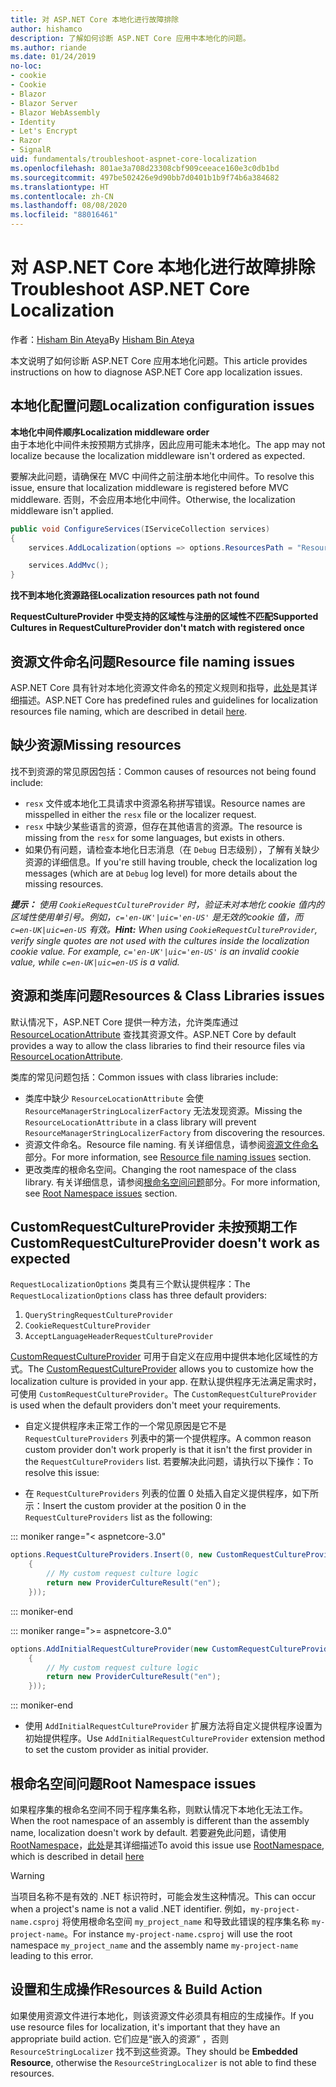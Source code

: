 ```yaml
---
title: 对 ASP.NET Core 本地化进行故障排除
author: hishamco
description: 了解如何诊断 ASP.NET Core 应用中本地化的问题。
ms.author: riande
ms.date: 01/24/2019
no-loc:
- cookie
- Cookie
- Blazor
- Blazor Server
- Blazor WebAssembly
- Identity
- Let's Encrypt
- Razor
- SignalR
uid: fundamentals/troubleshoot-aspnet-core-localization
ms.openlocfilehash: 801ae3a708d23308cbf909ceeace160e3c0db1bd
ms.sourcegitcommit: 497be502426e9d90bb7d0401b1b9f74b6a384682
ms.translationtype: HT
ms.contentlocale: zh-CN
ms.lasthandoff: 08/08/2020
ms.locfileid: "88016461"
---
```

# <a name="troubleshoot-aspnet-core-localization"></a><span data-ttu-id="9b37e-103">对 ASP.NET Core 本地化进行故障排除</span><span class="sxs-lookup"><span data-stu-id="9b37e-103">Troubleshoot ASP.NET Core Localization</span></span>

<span data-ttu-id="9b37e-104">作者：[Hisham Bin Ateya](https://github.com/hishamco)</span><span class="sxs-lookup"><span data-stu-id="9b37e-104">By [Hisham Bin Ateya](https://github.com/hishamco)</span></span>

<span data-ttu-id="9b37e-105">本文说明了如何诊断 ASP.NET Core 应用本地化问题。</span><span class="sxs-lookup"><span data-stu-id="9b37e-105">This article provides instructions on how to diagnose ASP.NET Core app localization issues.</span></span>

## <a name="localization-configuration-issues"></a><span data-ttu-id="9b37e-106">本地化配置问题</span><span class="sxs-lookup"><span data-stu-id="9b37e-106">Localization configuration issues</span></span>

<span data-ttu-id="9b37e-107">**本地化中间件顺序**</span><span class="sxs-lookup"><span data-stu-id="9b37e-107">**Localization middleware order**</span></span>  
<span data-ttu-id="9b37e-108">由于本地化中间件未按预期方式排序，因此应用可能未本地化。</span><span class="sxs-lookup"><span data-stu-id="9b37e-108">The app may not localize because the localization middleware isn't ordered as expected.</span></span>

<span data-ttu-id="9b37e-109">要解决此问题，请确保在 MVC 中间件之前注册本地化中间件。</span><span class="sxs-lookup"><span data-stu-id="9b37e-109">To resolve this issue, ensure that localization middleware is registered before MVC middleware.</span></span> <span data-ttu-id="9b37e-110">否则，不会应用本地化中间件。</span><span class="sxs-lookup"><span data-stu-id="9b37e-110">Otherwise, the localization middleware isn't applied.</span></span>

```csharp
public void ConfigureServices(IServiceCollection services)
{
    services.AddLocalization(options => options.ResourcesPath = "Resources");

    services.AddMvc();
}
```

<span data-ttu-id="9b37e-111">**找不到本地化资源路径**</span><span class="sxs-lookup"><span data-stu-id="9b37e-111">**Localization resources path not found**</span></span>

<span data-ttu-id="9b37e-112">**RequestCultureProvider 中受支持的区域性与注册的区域性不匹配**</span><span class="sxs-lookup"><span data-stu-id="9b37e-112">**Supported Cultures in RequestCultureProvider don't match with registered once**</span></span>  

## <a name="resource-file-naming-issues"></a><span data-ttu-id="9b37e-113">资源文件命名问题</span><span class="sxs-lookup"><span data-stu-id="9b37e-113">Resource file naming issues</span></span>

<span data-ttu-id="9b37e-114">ASP.NET Core 具有针对本地化资源文件命名的预定义规则和指导，[此处](xref:fundamentals/localization?view=aspnetcore-2.2#resource-file-naming)是其详细描述。</span><span class="sxs-lookup"><span data-stu-id="9b37e-114">ASP.NET Core has predefined rules and guidelines for localization resources file naming, which are described in detail [here](xref:fundamentals/localization?view=aspnetcore-2.2#resource-file-naming).</span></span>

## <a name="missing-resources"></a><span data-ttu-id="9b37e-115">缺少资源</span><span class="sxs-lookup"><span data-stu-id="9b37e-115">Missing resources</span></span>

<span data-ttu-id="9b37e-116">找不到资源的常见原因包括：</span><span class="sxs-lookup"><span data-stu-id="9b37e-116">Common causes of resources not being found include:</span></span>

- <span data-ttu-id="9b37e-117">`resx` 文件或本地化工具请求中资源名称拼写错误。</span><span class="sxs-lookup"><span data-stu-id="9b37e-117">Resource names are misspelled in either the `resx` file or the localizer request.</span></span>
- <span data-ttu-id="9b37e-118">`resx` 中缺少某些语言的资源，但存在其他语言的资源。</span><span class="sxs-lookup"><span data-stu-id="9b37e-118">The resource is missing from the `resx` for some languages, but exists in others.</span></span>
- <span data-ttu-id="9b37e-119">如果仍有问题，请检查本地化日志消息（在 `Debug` 日志级别），了解有关缺少资源的详细信息。</span><span class="sxs-lookup"><span data-stu-id="9b37e-119">If you're still having trouble, check the localization log messages (which are at `Debug` log level) for more details about the missing resources.</span></span>

<span data-ttu-id="9b37e-120">_**提示：** 使用 `CookieRequestCultureProvider` 时，验证未对本地化 cookie 值内的区域性使用单引号。例如，`c='en-UK'|uic='en-US'` 是无效的cookie 值，而 `c=en-UK|uic=en-US` 有效。_</span><span class="sxs-lookup"><span data-stu-id="9b37e-120">_**Hint:** When using `CookieRequestCultureProvider`, verify single quotes are not used with the cultures inside the localization cookie value. For example, `c='en-UK'|uic='en-US'` is an invalid cookie value, while `c=en-UK|uic=en-US` is a valid._</span></span>

## <a name="resources--class-libraries-issues"></a><span data-ttu-id="9b37e-121">资源和类库问题</span><span class="sxs-lookup"><span data-stu-id="9b37e-121">Resources & Class Libraries issues</span></span>

<span data-ttu-id="9b37e-122">默认情况下，ASP.NET Core 提供一种方法，允许类库通过 [ResourceLocationAttribute](/dotnet/api/microsoft.extensions.localization.resourcelocationattribute?view=aspnetcore-2.1) 查找其资源文件。</span><span class="sxs-lookup"><span data-stu-id="9b37e-122">ASP.NET Core by default provides a way to allow the class libraries to find their resource files via [ResourceLocationAttribute](/dotnet/api/microsoft.extensions.localization.resourcelocationattribute?view=aspnetcore-2.1).</span></span>

<span data-ttu-id="9b37e-123">类库的常见问题包括：</span><span class="sxs-lookup"><span data-stu-id="9b37e-123">Common issues with class libraries include:</span></span>
- <span data-ttu-id="9b37e-124">类库中缺少 `ResourceLocationAttribute` 会使 `ResourceManagerStringLocalizerFactory` 无法发现资源。</span><span class="sxs-lookup"><span data-stu-id="9b37e-124">Missing the `ResourceLocationAttribute` in a class library will prevent `ResourceManagerStringLocalizerFactory` from discovering the resources.</span></span>
- <span data-ttu-id="9b37e-125">资源文件命名。</span><span class="sxs-lookup"><span data-stu-id="9b37e-125">Resource file naming.</span></span> <span data-ttu-id="9b37e-126">有关详细信息，请参阅[资源文件命名](#resource-file-naming-issues)部分。</span><span class="sxs-lookup"><span data-stu-id="9b37e-126">For more information, see [Resource file naming issues](#resource-file-naming-issues) section.</span></span>
- <span data-ttu-id="9b37e-127">更改类库的根命名空间。</span><span class="sxs-lookup"><span data-stu-id="9b37e-127">Changing the root namespace of the class library.</span></span> <span data-ttu-id="9b37e-128">有关详细信息，请参阅[根命名空间问题](#root-namespace-issues)部分。</span><span class="sxs-lookup"><span data-stu-id="9b37e-128">For more information, see [Root Namespace issues](#root-namespace-issues) section.</span></span>

## <a name="customrequestcultureprovider-doesnt-work-as-expected"></a><span data-ttu-id="9b37e-129">CustomRequestCultureProvider 未按预期工作</span><span class="sxs-lookup"><span data-stu-id="9b37e-129">CustomRequestCultureProvider doesn't work as expected</span></span>

<span data-ttu-id="9b37e-130">`RequestLocalizationOptions` 类具有三个默认提供程序：</span><span class="sxs-lookup"><span data-stu-id="9b37e-130">The `RequestLocalizationOptions` class has three default providers:</span></span>

1. `QueryStringRequestCultureProvider`
2. `CookieRequestCultureProvider`
3. `AcceptLanguageHeaderRequestCultureProvider`

<span data-ttu-id="9b37e-131">[CustomRequestCultureProvider](/dotnet/api/microsoft.aspnetcore.localization.customrequestcultureprovider?view=aspnetcore-2.1) 可用于自定义在应用中提供本地化区域性的方式。</span><span class="sxs-lookup"><span data-stu-id="9b37e-131">The [CustomRequestCultureProvider](/dotnet/api/microsoft.aspnetcore.localization.customrequestcultureprovider?view=aspnetcore-2.1) allows you to customize how the localization culture is provided in your app.</span></span> <span data-ttu-id="9b37e-132">在默认提供程序无法满足需求时，可使用 `CustomRequestCultureProvider`。</span><span class="sxs-lookup"><span data-stu-id="9b37e-132">The `CustomRequestCultureProvider` is used when the default providers don't meet your requirements.</span></span>

- <span data-ttu-id="9b37e-133">自定义提供程序未正常工作的一个常见原因是它不是 `RequestCultureProviders` 列表中的第一个提供程序。</span><span class="sxs-lookup"><span data-stu-id="9b37e-133">A common reason custom provider don't work properly is that it isn't the first provider in the `RequestCultureProviders` list.</span></span> <span data-ttu-id="9b37e-134">若要解决此问题，请执行以下操作：</span><span class="sxs-lookup"><span data-stu-id="9b37e-134">To resolve this issue:</span></span>

- <span data-ttu-id="9b37e-135">在 `RequestCultureProviders` 列表的位置 0 处插入自定义提供程序，如下所示：</span><span class="sxs-lookup"><span data-stu-id="9b37e-135">Insert the custom provider at the position 0 in the `RequestCultureProviders` list as the following:</span></span>

::: moniker range="< aspnetcore-3.0"
```csharp
options.RequestCultureProviders.Insert(0, new CustomRequestCultureProvider(async context =>
    {
        // My custom request culture logic
        return new ProviderCultureResult("en");
    }));
```
::: moniker-end

::: moniker range=">= aspnetcore-3.0"
```csharp
options.AddInitialRequestCultureProvider(new CustomRequestCultureProvider(async context =>
    {
        // My custom request culture logic
        return new ProviderCultureResult("en");
    }));
```
::: moniker-end

- <span data-ttu-id="9b37e-136">使用 `AddInitialRequestCultureProvider` 扩展方法将自定义提供程序设置为初始提供程序。</span><span class="sxs-lookup"><span data-stu-id="9b37e-136">Use `AddInitialRequestCultureProvider` extension method to set the custom provider as initial provider.</span></span>

## <a name="root-namespace-issues"></a><span data-ttu-id="9b37e-137">根命名空间问题</span><span class="sxs-lookup"><span data-stu-id="9b37e-137">Root Namespace issues</span></span>

<span data-ttu-id="9b37e-138">如果程序集的根命名空间不同于程序集名称，则默认情况下本地化无法工作。</span><span class="sxs-lookup"><span data-stu-id="9b37e-138">When the root namespace of an assembly is different than the assembly name, localization doesn't work by default.</span></span> <span data-ttu-id="9b37e-139">若要避免此问题，请使用 [RootNamespace](/dotnet/api/microsoft.extensions.localization.rootnamespaceattribute?view=aspnetcore-2.1)，[此处](xref:fundamentals/localization?view=aspnetcore-2.2#resource-file-naming)是其详细描述</span><span class="sxs-lookup"><span data-stu-id="9b37e-139">To avoid this issue use [RootNamespace](/dotnet/api/microsoft.extensions.localization.rootnamespaceattribute?view=aspnetcore-2.1), which is described in detail [here](xref:fundamentals/localization?view=aspnetcore-2.2#resource-file-naming)</span></span>

> [!WARNING]
> <span data-ttu-id="9b37e-140">当项目名称不是有效的 .NET 标识符时，可能会发生这种情况。</span><span class="sxs-lookup"><span data-stu-id="9b37e-140">This can occur when a project's name is not a valid .NET identifier.</span></span> <span data-ttu-id="9b37e-141">例如，`my-project-name.csproj` 将使用根命名空间 `my_project_name` 和导致此错误的程序集名称 `my-project-name`。</span><span class="sxs-lookup"><span data-stu-id="9b37e-141">For instance `my-project-name.csproj` will use the root namespace `my_project_name` and the assembly name `my-project-name` leading to this error.</span></span> 

## <a name="resources--build-action"></a><span data-ttu-id="9b37e-142">设置和生成操作</span><span class="sxs-lookup"><span data-stu-id="9b37e-142">Resources & Build Action</span></span>

<span data-ttu-id="9b37e-143">如果使用资源文件进行本地化，则该资源文件必须具有相应的生成操作。</span><span class="sxs-lookup"><span data-stu-id="9b37e-143">If you use resource files for localization, it's important that they have an appropriate build action.</span></span> <span data-ttu-id="9b37e-144">它们应是“嵌入的资源”  ，否则 `ResourceStringLocalizer` 找不到这些资源。</span><span class="sxs-lookup"><span data-stu-id="9b37e-144">They should be **Embedded Resource**, otherwise the `ResourceStringLocalizer` is not able to find these resources.</span></span>
